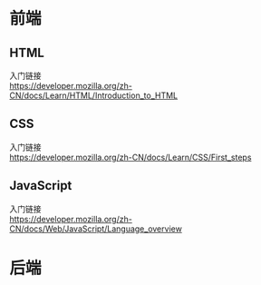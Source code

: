 # 前端

## HTML

入门链接  
https://developer.mozilla.org/zh-CN/docs/Learn/HTML/Introduction_to_HTML

## CSS

入门链接  
https://developer.mozilla.org/zh-CN/docs/Learn/CSS/First_steps

## JavaScript

入门链接  
https://developer.mozilla.org/zh-CN/docs/Web/JavaScript/Language_overview

# 后端
